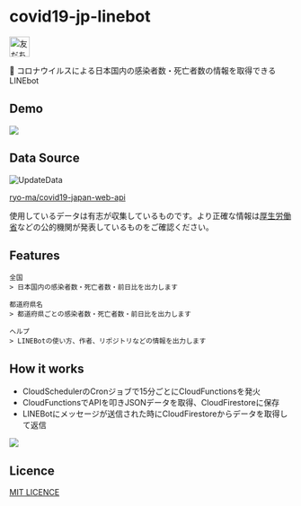 # covid19-jp-linebot

<a href="https://lin.ee/5rrZ2Ur"><img src="https://scdn.line-apps.com/n/line_add_friends/btn/ja.png" alt="友だち追加" height="36" border="0"></a> 

🦠 コロナウイルスによる日本国内の感染者数・死亡者数の情報を取得できるLINEbot

## Demo

![](https://user-images.githubusercontent.com/34241526/79442825-03392780-8014-11ea-8541-0a6db3b427b3.png)

## Data Source 

![UpdateData](https://github.com/ryo-ma/covid19-japan-web-api/workflows/UpdateData/badge.svg)

[ryo-ma/covid19-japan-web-api](https://github.com/ryo-ma/covid19-japan-web-api)

使用しているデータは有志が収集しているものです。より正確な情報は[厚生労働省](https://www.mhlw.go.jp/stf/seisakunitsuite/bunya/0000164708_00001.html)などの公的機関が発表しているものをご確認ください。

## Features

```
全国
> 日本国内の感染者数・死亡者数・前日比を出力します

都道府県名
> 都道府県ごとの感染者数・死亡者数・前日比を出力します

ヘルプ
> LINEBotの使い方、作者、リポジトリなどの情報を出力します
```

## How it works

* CloudSchedulerのCronジョブで15分ごとにCloudFunctionsを発火
* CloudFunctionsでAPIを叩きJSONデータを取得、CloudFirestoreに保存
* LINEBotにメッセージが送信された時にCloudFirestoreからデータを取得して返信

![](https://user-images.githubusercontent.com/34241526/79368113-db9d7d00-7f89-11ea-89f9-a3803bf48c83.png)

## Licence

[MIT LICENCE](https://github.com/miya/covid19-jp-linebot/blob/master/LICENSE) 
